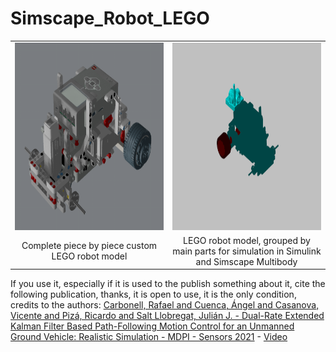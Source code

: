 # Simscape_Robot_LEGO

<table>
  <tr>
    <td width="50%">
      <img src="RobotModel_complete.png" alt="Complete Robot Model" height="300">
    </td>
    <td width="50%"****>
      <img src="RobotModel_simulink.png" alt="Simulink Robot Model" height="300">
    </td>
  </tr>
  <tr>
    <td style="text-align: center;">Complete piece by piece custom LEGO robot model</td>
    <td style="text-align: center;">LEGO robot model, grouped by main parts for simulation in Simulink and Simscape Multibody</td>
  </tr>
</table>

If you use it, especially  if it is used to the publish something about it, cite the following publication, thanks, it is open to use, it is the only condition, credits to the authors:
[Carbonell, Rafael and Cuenca, Ángel and Casanova, Vicente and Pizá, Ricardo and Salt Llobregat, Julián J. - Dual-Rate Extended Kalman Filter Based Path-Following Motion Control for an Unmanned Ground Vehicle: Realistic Simulation - MDPI - Sensors 2021](https://doi.org/10.3390/s21227557) - [Video](https://youtu.be/eWQBw9Ew0UM)
